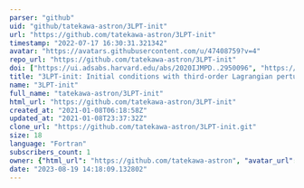 ```yaml
---
parser: "github"
uid: "github/tatekawa-astron/3LPT-init"
url: "https://github.com/tatekawa-astron/3LPT-init"
timestamp: "2022-07-17 16:30:31.321342"
avatar: "https://avatars.githubusercontent.com/u/47408759?v=4"
repo_url: "https://github.com/tatekawa-astron/3LPT-init"
doi: ["https://ui.adsabs.harvard.edu/abs/2020IJMPD..2950096", "https://ui.adsabs.harvard.edu/abs/2021ascl.soft01001T/abstract"]
title: "3LPT-init: Initial conditions with third-order Lagrangian perturbation for cosmological N-body simulations"
name: "3LPT-init"
full_name: "tatekawa-astron/3LPT-init"
html_url: "https://github.com/tatekawa-astron/3LPT-init"
created_at: "2021-01-08T06:18:58Z"
updated_at: "2021-01-08T23:37:32Z"
clone_url: "https://github.com/tatekawa-astron/3LPT-init.git"
size: 18
language: "Fortran"
subscribers_count: 1
owner: {"html_url": "https://github.com/tatekawa-astron", "avatar_url": "https://avatars.githubusercontent.com/u/47408759?v=4", "login": "tatekawa-astron", "type": "Organization"}
date: "2023-08-19 14:18:09.132802"
---
```

